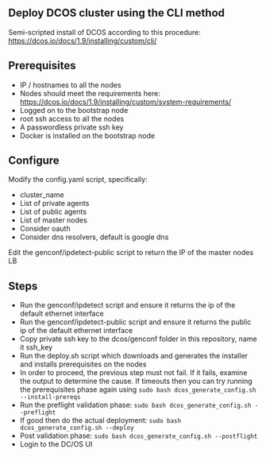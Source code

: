 ## Deploy DCOS cluster using the CLI method

Semi-scripted install of DCOS according to this procedure: https://dcos.io/docs/1.9/installing/custom/cli/

## Prerequisites
* IP / hostnames to all the nodes
* Nodes should meet the requirements here: https://dcos.io/docs/1.9/installing/custom/system-requirements/
* Logged on to the bootstrap node
* root ssh access to all the nodes
* A passwordless private ssh key
* Docker is installed on the bootstrap node


## Configure 
Modify the config.yaml script, specifically:
* cluster_name
* List of private agents
* List of public agents
* List of master nodes 
* Consider oauth
* Consider dns resolvers, default is google dns

Edit the genconf/ipdetect-public script to return the IP of the master nodes LB

## Steps
* Run the genconf/ipdetect script and ensure it returns the ip of the default ethernet interface
* Run the genconf/ipdetect-public script and ensure it returns the public ip of the default ethernet interface
* Copy private ssh key to the dcos/genconf folder in this repository, name it ssh_key
* Run the deploy.sh script which downloads and generates the installer and installs prerequisites on the nodes
* In order to proceed, the previous step must not fail. If it fails, examine the output to determine the cause. 
  If timeouts then you can try running the prerequisites phase again using `sudo bash dcos_generate_config.sh --install-prereqs`
* Run the preflight validation phase: `sudo bash dcos_generate_config.sh --preflight`
* If good then do the actual deployment: `sudo bash dcos_generate_config.sh --deploy`
* Post validation phase: `sudo bash dcos_generate_config.sh --postflight`
* Login to the DC/OS UI